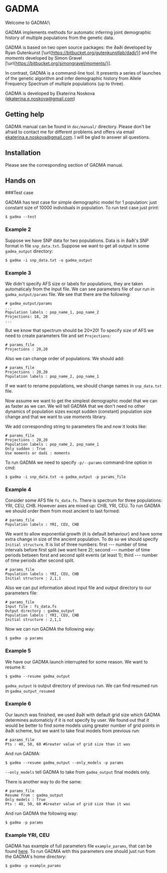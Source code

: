 # GADMA

Welcome to GADMA!\\

GADMA implements methods for automatic inferring joint demographic history of multiple populations from the genetic data.

GADMA is based on two open source packages: the ∂a∂i developed by Ryan Gutenkunst [\url{https://bitbucket.org/gutenkunstlab/dadi/}] and the *moments* developed by Simon Gravel [\url{https://bitbucket.org/simongravel/moments/}].

In contrast, GADMA is a command-line tool. It presents a series of launches of the genetic algorithm and infer demographic history from Allele Frequency Spectrum of multiple populations (up to three).

GADMA is developed by Ekaterina Noskova (ekaterina.e.noskova@gmail.com)

## Getting help
GADMA manual can be found in `doc/manual/` directory.
Please don't be afraid to contact me for different problems and offers via email ekaterina.e.noskova@gmail.com. I will be glad to answer all questions. 

## Installation

Please see the corresponding section of GADMA manual.

## Hands on

###Test case

GADMA has test case for simple demographic model for 1 population: just constant size of 10000 individuals in population. To run test case just print:

```console
$ gadma --test
```


### Example 2

Suppose we have SNP data for two populations. Data is in ∂a∂i's SNP format in file `snp_data.txt`. Suppose we want to get all output in some `gadma_output` directory:

```console
$ gadma -i snp_data.txt -o gadma_output
```

### Example 3
We didn't specify AFS size or labels for populations, they are taken automaticaly from the input file. We can see parameters file of our run in `gadma_output/params` file. We see that there are the following:

```console
# gadma_output/params
...
Population labels : pop_name_1, pop_name_2
Projections: 18, 20
...
```

But we know that spectrum should be 20×20! To specify size of AFS we need to create parameters file and set `Projections`:

```console
# params_file
Projections : 20,20
```

Also we can change order of populations. We should add:

```console
# params_file
Projections : 20,20
Population labels : pop_name_2, pop_name_1
```

If we want to rename populations, we should change names in `snp_data.txt` file.

Now assume we want to get the simplest demographic model that we can as faster as we can. We will tell GADMA that we don't need no other dynamics of population sizes except sudden (constant) population size change and that we want to use *moments* library.

We add corresponding string to parameters file and now it looks like:

```console
# params_file
Projections : 20,20
Population labels : pop_name_2, pop_name_1
Only sudden : True
Use moments or dadi : moments
```

To run GADMA we need to specify `-p/--params` command-line option in cmd:
```console
$ gadma -i snp_data.txt -o gadma_output -p params_file
```

### Example 4

Consider some AFS file `fs_data.fs`. There is spectrum for three populations: YRI, CEU, CHB. However axes are mixed up: CHB, YRI, CEU. To run GADMA we should order them from most ancient to last formed:

```console
# params_file
Population labels : YRI, CEU, CHB
```

We want to allow exponential growth (it is default behaviour) and have some extra change in size of the ancient population. To do so we should specify `Initial structure`. It is list of three numbers: first --- number of time intervals before first split (we want here 2); second --- number of time periods betseen forst and second split events (at least 1); third --- number of time periods after second split.

```console
# params_file
Population labels : YRI, CEU, CHB
Initial structure : 2,1,1
```

Also we can put information about input file and output directory to our parameters file:

```console
# params_file
Input file : fs_data.fs
Output directory : gadma_output
Population labels : YRI, CEU, CHB
Initial structure : 2,1,1
```

Now we can run GADMA the following way:

```console
$ gadma -p params
```

### Example 5

We have our GADMA launch interrupted for some reason. We want to resume it:

```console
$ gadma --resume gadma_output
```

`gadma_output` is output directory of previous run. We can find resumed run in `gadma_output_resumed`

### Example 6

Our launch was finished, we used ∂a∂i with default grid size which GADMA determines automaticly if it is not specify by user. We found out that it would be better to find some models using greater number of grid points in ∂a∂i scheme, but we want to take final models from previous run:

```console
# params_file
Pts : 40, 50, 60 #Greater value of grid size than it was
```

And run GADMA:

```console
$ gadma --resume gadma_output --only_models -p params 
```

`--only_models` tell GADMA to take from `gadma_output` final models only.

There is another way to do the same:

```console
# params_file
Resume from : gadma_output
Only models : True
Pts : 40, 50, 60 #Greater value of grid size than it was
```

And run GADMA the following way:

```console
$ gadma -p params
```

### Example YRI, CEU
GADMA has example of full parameters file `example_params`, that can be found [here](https://github.com/ctlab/GADMA/blob/master/example_params). To run GADMA with this parameters one should just run from the GADMA's home directory:

```console
$ gadma -p example_params
```

